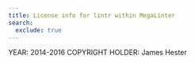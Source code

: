 ```yaml
---
title: License info for lintr within MegaLinter
search:
  exclude: true
---
```

YEAR: 2014-2016
COPYRIGHT HOLDER: James Hester
